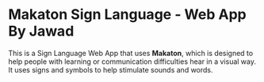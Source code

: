 # Makaton Sign Language - Web App By Jawad
This is a Sign Language Web App that uses **Makaton**, which is designed to help people with learning or communication difficulties hear in a visual way. It uses signs and symbols to help stimulate sounds and words.
